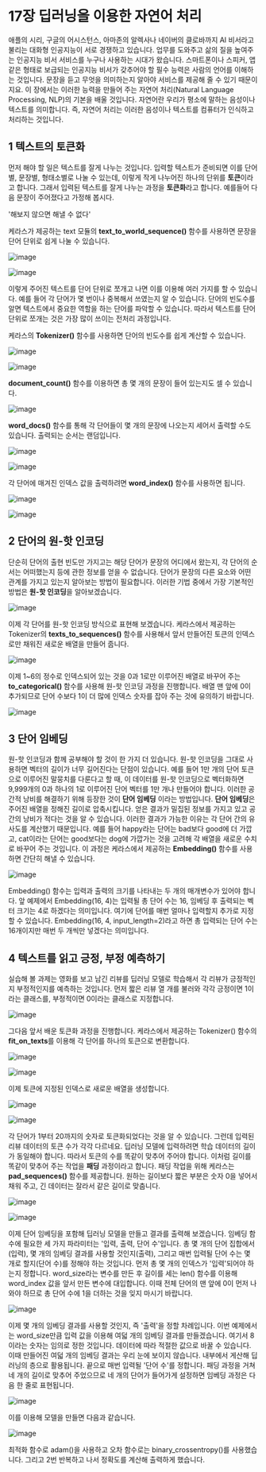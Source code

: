 # 17장 딥러닝을 이용한 자연어 처리

애플의 시리, 구글의 어시스턴스, 아마존의 알렉사나 네이버의 클로바까지 AI 비서라고 불리는 대화형 인공지능이 서로 경쟁하고 있습니다.
업무를 도와주고 삶의 질을 높여주는 인공지능 비서 서비스를 누구나 사용하는 시대가 왔습니다.
스마트폰이나 스피커, 앱 같은 형태로 보급되는 인공지능 비서가 갖추어야 할 필수 능력은 사람의 언어를 이해하는 것입니다.
문장을 듣고 무엇을 의미하는지 알아야 서비스를 제공해 줄 수 있기 때문이지요.
이 장에서는 이러한 능력을 만들어 주는 자연어 처리(Natural Language Processing, NLP)의 기본을 배울 것입니다.
자연어란 우리가 평소에 말하는 음성이나 텍스트를 의미합니다. 즉, 자연어 처리는 이러한 음성이나 텍스트를 컴퓨터가 인식하고 처리하는 것입니다.

## 1 텍스트의 토큰화

먼저 해야 할 일은 텍스트를 잘게 나누는 것입니다.
입력할 텍스트가 준비되면 이를 단어별, 문장별, 형태소별로 나눌 수 있는데, 이렇게 작게 나누어진 하나의 단위를 **토큰**이라고 합니다.
그래서 입력된 텍스트를 잘게 나누는 과정을 **토큰화**라고 합니다.
예를들어 다음 문장이 주어졌다고 가정해 봅시다.

'해보지 않으면 해낼 수 없다'

케라스가 제공하는 text 모듈의 **text_to_world_sequence()** 함수를 사용하면 문장을 단어 단위로 쉽게 나눌 수 있습니다.

![image](https://user-images.githubusercontent.com/52357235/178199918-81ec167c-614a-45c0-8395-8267f7f3b08b.png)

![image](https://user-images.githubusercontent.com/52357235/178199904-e820b732-6fd4-4a79-b594-522b7ec89e50.png)

이렇게 주어진 텍스트를 단어 단위로 쪼개고 나면 이를 이용해 여러 가지를 할 수 있습니다.
예를 들어 각 단어가 몇 번이나 중복해서 쓰였는지 알 수 있습니다.
단어의 빈도수를 알면 텍스트에서 중요한 역할을 하는 단어를 파악할 수 있습니다.
따라서 텍스트를 단어 단위로 쪼개는 것은 가장 많이 쓰이는 전처리 과정입니다.

케라스의 **Tokenizer()** 함수를 사용하면 단어의 빈도수를 쉽게 계산할 수 있습니다.

![image](https://user-images.githubusercontent.com/52357235/178201504-ae1a7405-65d8-44f2-9c86-118a132e039e.png)

![image](https://user-images.githubusercontent.com/52357235/178201542-b39cbfa1-0d6d-4831-9adb-01ce48de5944.png)

**document_count()** 함수를 이용하면 총 몇 개의 문장이 들어 있는지도 셀 수 있습니다.

![image](https://user-images.githubusercontent.com/52357235/178203336-e03f85cb-b43e-46a0-b8e8-a035d02d8b80.png)

**word_docs()** 함수를 통해 각 단어들이 몇 개의 문장에 나오는지 세어서 출력할 수도 있습니다.
출력되는 순서는 랜덤입니다.

![image](https://user-images.githubusercontent.com/52357235/178203920-fcc5dbea-8119-4313-be1d-705134924f60.png)

![image](https://user-images.githubusercontent.com/52357235/178204061-991a163c-ea94-479b-9b41-cbd3875c0398.png)

각 단어에 매겨진 인덱스 값을 출력하려면 **word_index()** 함수를 사용하면 됩니다.

![image](https://user-images.githubusercontent.com/52357235/178205265-f2778446-98a6-450b-b7a9-c576289440de.png)

![image](https://user-images.githubusercontent.com/52357235/178205291-7df57f26-8bbe-4b3b-b8a9-eccd8e426589.png)

## 2 단어의 원-핫 인코딩

단순히 단어의 출현 빈도만 가지고는 해당 단어가 문장의 어디에서 왔는지, 각 단어의 순서는 어떠했는지 등에 관한 정보를 얻을 수 없습니다.
단어가 문장의 다른 요소와 어떤 관계를 가지고 있는지 알아보는 방법이 필요합니다.
이러한 기법 중에서 가장 기본적인 방법은 **원-핫 인코딩**을 알아보겠습니다.

![image](https://user-images.githubusercontent.com/52357235/178206917-6c5a7721-8c83-4458-867a-254b4b0a0b7e.png)

이제 각 단어를 원-핫 인코딩 방식으로 표현해 보겠습니다.
케라스에서 제공하는 Tokenizer의 **texts_to_sequences()** 함수를 사용해서 앞서 만들어진 토큰의 인덱스로만 채워진 새로운 배열을 만들어 줍니다.

![image](https://user-images.githubusercontent.com/52357235/178210532-432ae6ca-3695-48e5-82eb-7db0004218dd.png)

이제 1~6의 정수로 인덱스되어 있는 것을 0과 1로만 이루어진 배열로 바꾸어 주는 **to_categorical()** 함수를 사용해 원-핫 인코딩 과정을 진행합니다.
배열 맨 앞에 0이 추가되므로 단어 수보다 1이 더 많에 인덱스 숫자를 잡아 주는 것에 유의하기 바랍니다.

![image](https://user-images.githubusercontent.com/52357235/178211624-a93a45fd-6906-4518-9bda-bf92b68e195e.png)

## 3 단어 임베딩

원-핫 인코딩과 함께 공부해야 할 것이 한 가지 더 있습니다. 
원-핫 인코딩을 그대로 사용하면 벡터의 길이가 너무 길어진다는 단점이 있습니다.
예를 들어 1만 개의 단어 토큰으로 이루어진 말뭉치를 다룬다고 할 때, 이 데이터를 원-핫 인코딩으로 벡터화하면 9,999개의 0과 하나의 1로 이루어진 단어 벡터를 1만 개나 만들어야 합니다.
이러한 공간적 낭비를 해결하기 위해 등장한 것이 **단어 임베딩** 이라는 방법입니다.
**단어 임베딩**은 주어진 배열을 정해진 길이로 압축시킵니다.
얻은 결과가 밀집된 정보를 가지고 있고 공간의 낭비가 적다는 것을 알 수 있습니다. 
이러한 결과가 가능한 이유는 각 단어 간의 유사도를 계산했기 때문입니다.
예를 들어 happy라는 단어는 bad보다 good에 더 가깝고, cat이라는 단어는 good보다는 dog에 가깝가는 것을 고려해 각 배열을 새로운 수치로 바꾸어 주는 것입니다.
이 과정은 케라스에서 제공하는 **Embedding()** 함수를 사용하면 간단히 해낼 수 있습니다.

![image](https://user-images.githubusercontent.com/52357235/178214899-f039b4e0-1a71-4a6d-9306-d03561005887.png)

Embedding() 함수는 입력과 출력의 크기를 나타내는 두 개의 매개변수가 있어야 합니다.
앞 예제에서 Embedding(16, 4)는 입력될 총 단어 수는 16, 임베딩 후 출력되는 벡터 크기는 4로 하겠다는 의미입니다.
여기에 단어를 매번 얼마나 입력할지 추가로 지정할 수 있습니다.
Embedding(16, 4, input_length=2)라고 하면 총 입력되는 단어 수는 16개이지만 매번 두 개씩만 넣겠다는 의미입니다.

## 4 텍스트를 읽고 긍정, 부정 예측하기

실습해 볼 과제는 영화를 보고 남긴 리뷰를 딥러닝 모델로 학습해서 각 리뷰가 긍정적인지 부정적인지를 예측하는 것입니다.
먼저 짧은 리뷰 열 개를 불러와 각각 긍정이면 1이라는 클래스를, 부정적이면 0이라는 클래스로 지정합니다.

![image](https://user-images.githubusercontent.com/52357235/178218593-896d903f-3c01-44bb-9532-760401b86224.png)

그다음 앞서 배운 토큰화 과정을 진행합니다.
케라스에서 제공하는 Tokenizer() 함수의 **fit_on_texts**를 이용해 각 단어를 하나의 토큰으로 변환합니다.

![image](https://user-images.githubusercontent.com/52357235/178219238-e6f27651-a97d-466d-8b39-95a51c5e49dc.png)

![image](https://user-images.githubusercontent.com/52357235/178219272-77a2c3c2-d34a-47ed-8e19-290d74a4c1ab.png)

이제 토큰에 지정된 인덱스로 새로운 배열을 생성합니다.

![image](https://user-images.githubusercontent.com/52357235/178220121-47c2bd23-3504-4dbb-b9e0-ec511f5aafa5.png)

![image](https://user-images.githubusercontent.com/52357235/178220143-74ed0df2-9859-472c-96a2-659563596fbd.png)

각 단어가 1부터 20까지의 숫자로 토큰화되었다는 것을 알 수 있습니다.
그런데 입력된 리뷰 데이터의 토큰 수가 각각 다르네요. 
딥러닝 모델에 입력하려면 학습 데이터의 길이가 동일해야 합니다.
따라서 토큰의 수를 똑같이 맞추어 주어야 합니다.
이처럼 길이를 똑같이 맞추어 주는 작업을 **패딩** 과정이라고 합니다.
패딩 작업을 위해 케라스는 **pad_sequences()** 함수를 제공합니다.
원하는 길이보다 짧은 부분은 숫자 0을 넣어서 채워 주고, 긴 데이터는 잘라서 같은 길이로 맞춥니다. 

![image](https://user-images.githubusercontent.com/52357235/178222222-d577c6a0-5a5e-48eb-a59a-2f3d81991cce.png)

![image](https://user-images.githubusercontent.com/52357235/178222234-11546f1d-86bf-4ea5-8fac-63bd64200b6e.png)

이제 단어 임베딩을 포함해 딥러닝 모델을 만들고 결과를 출력해 보겠습니다.
임베딩 함수에 필요한 세 가지 파라미터는 '입력, 출력, 단어 수'입니다.
총 몇 개의 단어 집합에서(입력), 몇 개의 임베딩 결과를 사용할 것인지(출력), 그리고 매번 입력될 단어 수는 몇 개로 할지(단어 수)를 정해야 하는 것입니다.
먼저 총 몇 개의 인덱스가 '입력'되어야 하는지 정합니다.
word_size라는 변수를 만든 후 길이를 세는 len() 함수를 이용해 word_index 값을 앞서 만든 변수에 대입합니다.
이때 전체 단어의 맨 앞에 0이 먼저 나와야 하므로 총 단어 수에 1을 더하는 것을 잊지 마시기 바랍니다.

![image](https://user-images.githubusercontent.com/52357235/178223140-0ef956df-35ac-495e-b0cf-5a751fec671a.png)

이제 몇 개의 임베딩 결과를 사용할 것인지, 즉 '출력'을 정할 차례입니다.
이번 예제에서는 word_size만큼 입력 값을 이용해 여덟 개의 임베딩 결과를 만들겠습니다.
여기서 8이라는 숫자는 임의로 정한 것입니다. 
데이터에 따라 적절한 값으로 바꿀 수 있습니다. 
이때 만들어진 여덟 개의 임베딩 결과는 우리 눈에 보이지 않습니다.
내부에서 게산해 딥러닝의 층으로 활용됩니다.
끝으로 매번 입력될 '단어 수'를 정합니다.
패딩 과정을 거쳐 네 개의 길이로 맞추어 주었으므로 네 개의 단어가 들어가게 설정하면 임베딩 과정은 다음 한 줄로 표현됩니다.

![image](https://user-images.githubusercontent.com/52357235/178224070-248cf3f2-df9f-4ca0-be61-07c8e0763adc.png)

이를 이용해 모델을 만들면 다음과 같습니다.

![image](https://user-images.githubusercontent.com/52357235/178224931-8063065a-7935-4be7-91d2-75c1ecb0137c.png)

최적화 함수로 adam()을 사용하고 오차 함수로는 binary_crossentropy()를 사용했습니다.
그리고 2번 반복하고 나서 정확도를 계산해 출력하게 했습니다.
